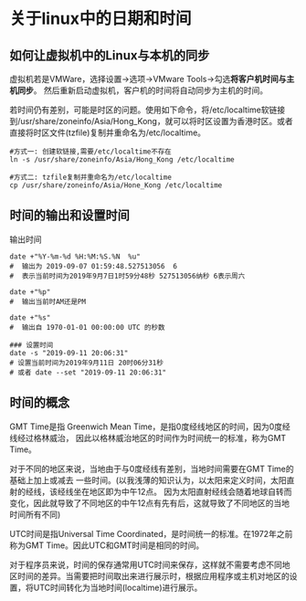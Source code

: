 # 关于linux中的日期和时间

## 如何让虚拟机中的Linux与本机的同步
虚拟机若是VMWare，选择设置->选项->VMware Tools->勾选**将客户机时间与主机同步**。
然后重新启动虚拟机，客户机的时间将自动同步为主机的时间。

若时间仍有差别，可能是时区的问题。使用如下命令，将/etc/localtime软链接到/usr/share/zoneinfo/Asia/Hong_Kong，就可以将时区设置为香港时区。或者直接将时区文件(tzfile)复制并重命名为/etc/localtime。
```
#方式一: 创建软链接,需要/etc/localtime不存在
ln -s /usr/share/zoneinfo/Asia/Hong_Kong /etc/localtime

#方式二: tzfile复制并重命名为/etc/localtime
cp /usr/share/zoneinfo/Asia/Hone_Kong /etc/localtime
```

## 时间的输出和设置时间
输出时间
```
date +"%Y-%m-%d %H:%M:%S.%N  %u"
#  输出为 2019-09-07 01:59:48.527513056  6
#  表示当前时间为2019年9月7日1时59分48秒 527513056纳秒 6表示周六

date +"%p"
#  输出当前时AM还是PM

date +"%s"
#  输出自 1970-01-01 00:00:00 UTC 的秒数

### 设置时间
date -s "2019-09-11 20:06:31"
# 设置当前时间为2019年9月11日 20时06分31秒
# 或者 date --set "2019-09-11 20:06:31"

```


## 时间的概念
GMT Time是指 Greenwich Mean Time，是指0度经线地区的时间，因为0度经线经过格林威治，
因此以格林威治地区的时间作为时间统一的标准，称为GMT Time。

对于不同的地区来说，当地由于与0度经线有差别，当地时间需要在GMT Time的基础上加上或减去
一些时间。(以我浅薄的知识认为，以太阳来定义时间，太阳直射的经线，该经线坐在地区即为中午12点。
因为太阳直射经线会随着地球自转而变化，因此就导致了不同地区的中午12点有先有后，这就导致了不同地区的当地时间所有不同)

UTC时间是指Universal Time Coordinated，是时间统一的标准。在1972年之前称为GMT Time。因此UTC和GMT时间是相同的时间。

对于程序员来说，时间的保存通常用UTC时间来保存，这样就不需要考虑不同地区时间的差异。当需要把时间取出来进行展示时，根据应用程序或主机对地区的设置，将UTC时间转化为当地时间(localtime)进行展示。


